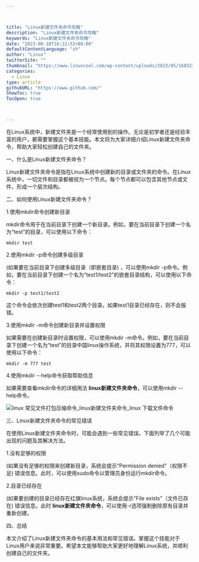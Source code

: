 ```yaml
---



title: "Linux新建文件夹命令攻略"
description: "Linux新建文件夹命令攻略"
keywords: "Linux新建文件夹命令攻略"
date: "2023-06-18T16:22:52+08:00"
defaultContentLanguage: "zh"
author: "Linux"
twitterSite: ""
thumbnail: "https://www.linuxcool.com/wp-content/uploads/2023/05/1683230947911_1.jpg"
categories:
  - Linux
type: article
githubURL: "https://www.github.com/"
ShowToc: true
TocOpen: true



---
```


在Linux系统中，新建文件夹是一个经常使用到的操作。无论是初学者还是经验丰富的用户，都需要掌握这个基本技能。本文将为大家详细介绍Linux新建文件夹命令，帮助大家轻松创建自己的文件夹。

一、什么是Linux新建文件夹命令？

Linux新建文件夹命令是指在Linux系统中创建新的目录或文件夹的命令。在Linux系统中，一切文件和目录都被视为一个节点。每个节点都可以包含其他节点或文件，形成一个层次结构。

二、如何使用Linux新建文件夹命令？

1.使用mkdir命令创建新目录

mkdir命令用于在当前目录下创建一个新目录。例如，要在当前目录下创建一个名为“test”的目录，可以使用以下命令：

```
mkdir test
```

2.使用mkdir -p命令创建多级目录

(如果要在当前目录下创建多级目录（即嵌套目录) ，可以使用mkdir -p命令。例如，要在当前目录下创建一个名为“test1/test2”的嵌套目录结构，可以使用以下命令：

```
mkdir -p test1/test2
```

这个命令会依次创建test1和test2两个目录。如果test1目录已经存在，则不会报错。

3.使用mkdir -m命令创建新目录并设置权限

如果需要在创建新目录时设置权限，可以使用mkdir -m命令。例如，要在当前目录下创建一个名为“test”的目录中国linux操作系统，并将其权限设置为777，可以使用以下命令：

```
mkdir -m 777 test
```

4.使用mkdir --help命令获取帮助信息

如果需要查看mkdir命令的详细用法 **linux新建文件夹命令**，可以使用mkdir --help命令。

![linux 常见文件打包压缩命令_linux新建文件夹命令_linux 下载文件命令](https://www.linuxcool.com/wp-content/uploads/2023/05/1683230947911_1.jpg)

三、Linux新建文件夹命令的常见错误

在使用Linux新建文件夹命令时，可能会遇到一些常见错误。下面列举了几个可能出现的问题及其解决方法。

1.没有足够的权限

(如果没有足够的权限来创建新目录，系统会提示“Permission denied”（权限不足) 错误信息。此时，可以使用sudo命令以管理员身份运行mkdir命令。

2.目录已经存在

(如果要创建的目录已经存在红旗linux系统，系统会提示“File exists”（文件已存在) 错误信息。此时 **linux新建文件夹命令**，可以使用-r选项强制删除原有目录并重新创建。

四、总结

本文介绍了Linux新建文件夹命令的基本用法和常见错误。掌握这个技能对于Linux用户来说非常重要。希望本文能够帮助大家更好地理解Linux系统，并顺利创建自己的文件夹。